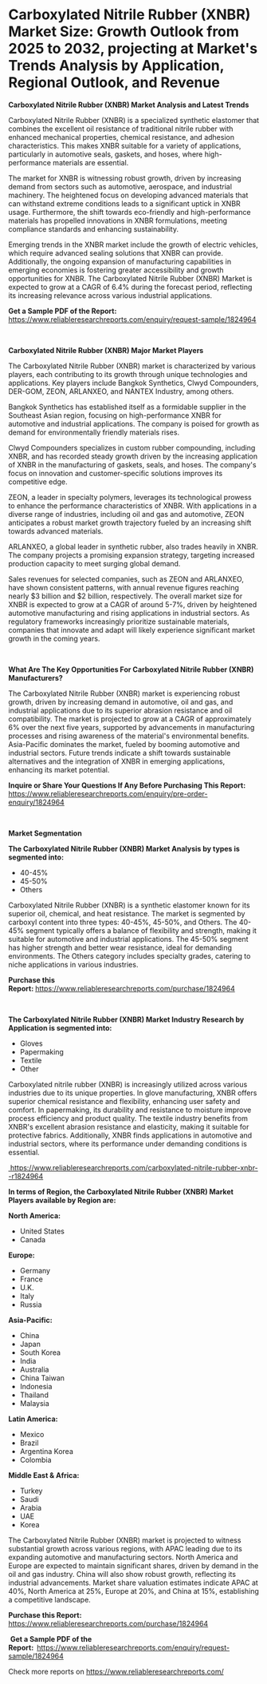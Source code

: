 <p><h1>Carboxylated Nitrile Rubber (XNBR) Market Size: Growth Outlook from 2025 to 2032, projecting at Market's Trends Analysis by Application, Regional Outlook, and Revenue</h1></p><p><strong>Carboxylated Nitrile Rubber (XNBR) Market Analysis and Latest Trends</strong></p>
<p><p>Carboxylated Nitrile Rubber (XNBR) is a specialized synthetic elastomer that combines the excellent oil resistance of traditional nitrile rubber with enhanced mechanical properties, chemical resistance, and adhesion characteristics. This makes XNBR suitable for a variety of applications, particularly in automotive seals, gaskets, and hoses, where high-performance materials are essential. </p><p>The market for XNBR is witnessing robust growth, driven by increasing demand from sectors such as automotive, aerospace, and industrial machinery. The heightened focus on developing advanced materials that can withstand extreme conditions leads to a significant uptick in XNBR usage. Furthermore, the shift towards eco-friendly and high-performance materials has propelled innovations in XNBR formulations, meeting compliance standards and enhancing sustainability.</p><p>Emerging trends in the XNBR market include the growth of electric vehicles, which require advanced sealing solutions that XNBR can provide. Additionally, the ongoing expansion of manufacturing capabilities in emerging economies is fostering greater accessibility and growth opportunities for XNBR. The Carboxylated Nitrile Rubber (XNBR) Market is expected to grow at a CAGR of 6.4% during the forecast period, reflecting its increasing relevance across various industrial applications.</p></p>
<p><strong>Get a Sample PDF of the Report:&nbsp;</strong> <a href="https://www.reliableresearchreports.com/enquiry/request-sample/1824964?utm_campaign=2211&utm_medium=2&utm_source=Github&utm_content=ia&utm_term=03022025&utm_id=carboxylated-nitrile-rubber-xnbr">https://www.reliableresearchreports.com/enquiry/request-sample/1824964</a></p>
<p>&nbsp;</p>
<p><strong>Carboxylated Nitrile Rubber (XNBR) Major Market Players</strong></p>
<p><p>The Carboxylated Nitrile Rubber (XNBR) market is characterized by various players, each contributing to its growth through unique technologies and applications. Key players include Bangkok Synthetics, Clwyd Compounders, DER-GOM, ZEON, ARLANXEO, and NANTEX Industry, among others.</p><p>Bangkok Synthetics has established itself as a formidable supplier in the Southeast Asian region, focusing on high-performance XNBR for automotive and industrial applications. The company is poised for growth as demand for environmentally friendly materials rises.</p><p>Clwyd Compounders specializes in custom rubber compounding, including XNBR, and has recorded steady growth driven by the increasing application of XNBR in the manufacturing of gaskets, seals, and hoses. The company's focus on innovation and customer-specific solutions improves its competitive edge.</p><p>ZEON, a leader in specialty polymers, leverages its technological prowess to enhance the performance characteristics of XNBR. With applications in a diverse range of industries, including oil and gas and automotive, ZEON anticipates a robust market growth trajectory fueled by an increasing shift towards advanced materials.</p><p>ARLANXEO, a global leader in synthetic rubber, also trades heavily in XNBR. The company projects a promising expansion strategy, targeting increased production capacity to meet surging global demand. </p><p>Sales revenues for selected companies, such as ZEON and ARLANXEO, have shown consistent patterns, with annual revenue figures reaching nearly $3 billion and $2 billion, respectively. The overall market size for XNBR is expected to grow at a CAGR of around 5-7%, driven by heightened automotive manufacturing and rising applications in industrial sectors. As regulatory frameworks increasingly prioritize sustainable materials, companies that innovate and adapt will likely experience significant market growth in the coming years.</p></p>
<p>&nbsp;</p>
<p><strong>What Are The Key Opportunities For Carboxylated Nitrile Rubber (XNBR) Manufacturers?</strong></p>
<p><p>The Carboxylated Nitrile Rubber (XNBR) market is experiencing robust growth, driven by increasing demand in automotive, oil and gas, and industrial applications due to its superior abrasion resistance and oil compatibility. The market is projected to grow at a CAGR of approximately 6% over the next five years, supported by advancements in manufacturing processes and rising awareness of the material's environmental benefits. Asia-Pacific dominates the market, fueled by booming automotive and industrial sectors. Future trends indicate a shift towards sustainable alternatives and the integration of XNBR in emerging applications, enhancing its market potential.</p></p>
<p><strong>Inquire or Share Your Questions If Any Before Purchasing This Report:</strong> <a href="https://www.reliableresearchreports.com/enquiry/pre-order-enquiry/1824964?utm_campaign=2211&utm_medium=2&utm_source=Github&utm_content=ia&utm_term=03022025&utm_id=carboxylated-nitrile-rubber-xnbr">https://www.reliableresearchreports.com/enquiry/pre-order-enquiry/1824964</a></p>
<p>&nbsp;</p>
<p><strong>Market Segmentation</strong></p>
<p><strong>The Carboxylated Nitrile Rubber (XNBR) Market Analysis by types is segmented into:</strong></p>
<p><ul><li>40-45%</li><li>45-50%</li><li>Others</li></ul></p>
<p><p>Carboxylated Nitrile Rubber (XNBR) is a synthetic elastomer known for its superior oil, chemical, and heat resistance. The market is segmented by carboxyl content into three types: 40-45%, 45-50%, and Others. The 40-45% segment typically offers a balance of flexibility and strength, making it suitable for automotive and industrial applications. The 45-50% segment has higher strength and better wear resistance, ideal for demanding environments. The Others category includes specialty grades, catering to niche applications in various industries.</p></p>
<p><strong>Purchase this Report:&nbsp;</strong><a href="https://www.reliableresearchreports.com/purchase/1824964?utm_campaign=2211&utm_medium=2&utm_source=Github&utm_content=ia&utm_term=03022025&utm_id=carboxylated-nitrile-rubber-xnbr">https://www.reliableresearchreports.com/purchase/1824964</a></p>
<p>&nbsp;</p>
<p><strong>The Carboxylated Nitrile Rubber (XNBR) Market Industry Research by Application is segmented into:</strong></p>
<p><ul><li>Gloves</li><li>Papermaking</li><li>Textile</li><li>Other</li></ul></p>
<p><p>Carboxylated nitrile rubber (XNBR) is increasingly utilized across various industries due to its unique properties. In glove manufacturing, XNBR offers superior chemical resistance and flexibility, enhancing user safety and comfort. In papermaking, its durability and resistance to moisture improve process efficiency and product quality. The textile industry benefits from XNBR's excellent abrasion resistance and elasticity, making it suitable for protective fabrics. Additionally, XNBR finds applications in automotive and industrial sectors, where its performance under demanding conditions is essential.</p></p>
<p><a href="https://www.reliableresearchreports.com/carboxylated-nitrile-rubber-xnbr--r1824964?utm_campaign=2211&utm_medium=2&utm_source=Github&utm_content=ia&utm_term=03022025&utm_id=carboxylated-nitrile-rubber-xnbr">&nbsp;https://www.reliableresearchreports.com/carboxylated-nitrile-rubber-xnbr--r1824964</a></p>
<p><strong>In terms of Region, the Carboxylated Nitrile Rubber (XNBR) Market Players available by Region are:</strong></p>
<p>
    <p> <strong> North America: </strong>
        <ul>
            <li>United States</li>
            <li>Canada</li>
        </ul>
        </p> 
    <p> <strong> Europe: </strong>
        <ul>
            <li>Germany</li>
            <li>France</li>
            <li>U.K.</li>
            <li>Italy</li>
            <li>Russia</li>
        </ul>
        </p> 
    <p> <strong> Asia-Pacific: </strong>
        <ul>
            <li>China</li>
            <li>Japan</li>
            <li>South Korea</li>
            <li>India</li>
            <li>Australia</li>
            <li>China Taiwan</li>
            <li>Indonesia</li>
            <li>Thailand</li>
            <li>Malaysia</li>
        </ul>
        </p> 
    <p> <strong> Latin America: </strong>
        <ul>
            <li>Mexico</li>
            <li>Brazil</li>
            <li>Argentina Korea</li>
            <li>Colombia</li>
        </ul>
        </p> 
    <p> <strong> Middle East & Africa: </strong>
        <ul>
            <li>Turkey</li>
            <li>Saudi</li>
            <li>Arabia</li>
            <li>UAE</li>
            <li>Korea</li>
        </ul>
    </p>
    </p>
<p><p>The Carboxylated Nitrile Rubber (XNBR) market is projected to witness substantial growth across various regions, with APAC leading due to its expanding automotive and manufacturing sectors. North America and Europe are expected to maintain significant shares, driven by demand in the oil and gas industry. China will also show robust growth, reflecting its industrial advancements. Market share valuation estimates indicate APAC at 40%, North America at 25%, Europe at 20%, and China at 15%, establishing a competitive landscape.</p></p>
<p><strong>Purchase this Report: </strong><a href="https://www.reliableresearchreports.com/purchase/1824964?utm_campaign=2211&utm_medium=2&utm_source=Github&utm_content=ia&utm_term=03022025&utm_id=carboxylated-nitrile-rubber-xnbr">https://www.reliableresearchreports.com/purchase/1824964</a></p>
<p>&nbsp;<strong>Get a Sample PDF of the Report:&nbsp;&nbsp;</strong><a href="https://www.reliableresearchreports.com/enquiry/request-sample/1824964?utm_campaign=2211&utm_medium=2&utm_source=Github&utm_content=ia&utm_term=03022025&utm_id=carboxylated-nitrile-rubber-xnbr">https://www.reliableresearchreports.com/enquiry/request-sample/1824964</a></p>
<p><strong></strong></p>
<p>Check more reports on <a href="https://www.reliableresearchreports.com/?utm_campaign=2211&utm_medium=2&utm_source=Github&utm_content=ia&utm_term=03022025&utm_id=carboxylated-nitrile-rubber-xnbr">https://www.reliableresearchreports.com/</a></p>